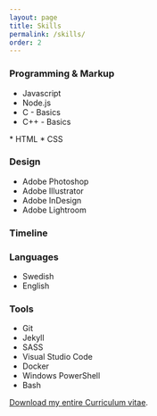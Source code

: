 ```yaml
---
layout: page
title: Skills
permalink: /skills/
order: 2
---
```



<div class="skills-section">

<div markdown="1">

### Programming & Markup
* Javascript
* Node.js
* C - Basics
* C++ - Basics
<p></p>
* HTML
* CSS
</div>

<div markdown="1">

### Design
* Adobe Photoshop
* Adobe Illustrator
* Adobe InDesign
* Adobe Lightroom

</div>

<div markdown="1">

### Timeline

</div>

<div markdown="1">

### Languages
* Swedish
* English

</div>

<div markdown="1">

### Tools
* Git
* Jekyll
* SASS
* Visual Studio Code
* Docker
* Windows PowerShell
* Bash

</div>

<div id="download" markdown="1">

[Download my entire Curriculum vitae](../assets/docs/Exempel.pdf).

</div>

</div>